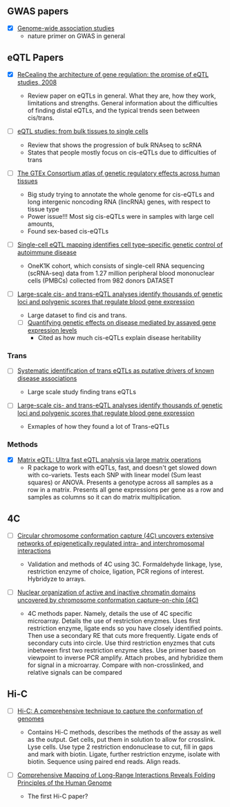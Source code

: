 ## GWAS papers

- [x] [Genome-wide association studies](https://www.nature.com/articles/s43586-021-00056-9#Sec1)
  - nature primer on GWAS in general

## eQTL Papers

- [x] [ReCealing the architecture of gene regulation: the promise of eQTL studies, 2008](https://www.sciencedirect.com/science/article/abs/pii/S0168952508001777?via%3Dihub)
  - Review paper on eQTLs in general. What they are, how they work, limitations and strengths. General information about the difficulties of finding distal eQTLs, and the typical trends seen between cis/trans. 

- [ ] [eQTL studies: from bulk tissues to single cells](https://www.sciencedirect.com/science/article/pii/S1673852723001133)
  - Review that shows the progression of bulk RNAseq to scRNA
  - States that people mostly focus on cis-eQTLs due to difficulties of trans

- [ ] [The GTEx Consortium atlas of genetic regulatory effects across human tissues](https://www.science.org/doi/full/10.1126/science.aaz1776)
  - Big study trying to annotate the whole genome for cis-eQTLs and long intergenic noncoding RNA (lincRNA) genes, with respect to tissue type
  - Power issue!!! Most sig cis-eQTLs were in samples with large cell amounts, 
  - Found sex-based cis-eQTLs

- [ ] [Single-cell eQTL mapping identifies cell type–specific genetic control of autoimmune disease](https://www.science.org/doi/full/10.1126/science.abf3041)
  -  OneK1K cohort, which consists of single-cell RNA sequencing (scRNA-seq) data from 1.27 million peripheral blood mononuclear cells (PMBCs) collected from 982 donors DATASET

- [ ] [Large-scale cis- and trans-eQTL analyses identify thousands of genetic loci and polygenic scores that regulate blood gene expression](https://www.nature.com/articles/s41588-021-00913-z)
  - Large dataset to find cis and trans. 
  - [ ] [Quantifying genetic effects on disease mediated by assayed gene expression levels](https://pubmed.ncbi.nlm.nih.gov/32424349/)
    - Cited as how much cis-eQTLs explain disease heritability

### Trans

- [ ] [Systematic identification of trans eQTLs as putative drivers of known disease associations](https://www.nature.com/articles/ng.2756)
  - Large scale study finding trans eQTLs

- [ ] [Large-scale cis- and trans-eQTL analyses identify thousands of genetic loci and polygenic scores that regulate blood gene expression](https://www.nature.com/articles/s41588-021-00913-z)
  - Exmaples of how they found a lot of Trans-eQTLs

### Methods

- [x] [Matrix eQTL: Ultra fast eQTL analysis via large matrix operations](https://www.bios.unc.edu/research/genomic_software/Matrix_eQTL/)
  - R package to work with eQTLs, fast, and doesn't get slowed down with co-variets. Tests each SNP with linear model (Sum least squares) or ANOVA. Presents a genotype across all samples as a row in a matrix. Presents all gene expressions per gene as a row and samples as columns so it can do matrix multiplication.

## 4C

- [ ] [Circular chromosome conformation capture (4C) uncovers extensive networks of epigenetically regulated intra- and interchromosomal interactions](https://www.nature.com/articles/ng1891)
  - Validation and methods of 4C using 3C. Formaldehyde linkage, lyse, restriction enzyme of choice, ligation, PCR regions of interest. Hybridyze to arrays.

- [ ] [Nuclear organization of active and inactive chromatin domains uncovered by chromosome conformation capture–on-chip (4C)](https://www.nature.com/articles/ng1896)
  - 4C methods paper. Namely, details the use of 4C specific microarray. Details the use of restriction enyzmes. Uses first restriction enzyme, ligate ends so you have closely identified points. Then use a secondary RE that cuts more frequently. Ligate ends of secondary cuts into circle. Use third restriction enyzmes that cuts inbetween first two restriction enzyme sites. Use primer based on viewpoint to inverse PCR amplify. Attach probes, and hybridize them for signal in a microarray. Compare with non-crosslinked, and relative signals can be compared

## Hi-C

- [ ] [Hi-C: A comprehensive technique to capture the conformation of genomes](https://www.sciencedirect.com/science/article/abs/pii/S1046202312001168?via%3Dihub)
  - Contains Hi-C methods, describes the methods of the assay as well as the output. Get cells, put them in solution to allow for crosslink. Lyse cells. Use type 2 restriction endonuclease to cut, fill in gaps and mark with biotin. Ligate, further restriction enzyme, isolate with biotin. Sequence using paired end reads. Align reads.

- [ ] [Comprehensive Mapping of Long-Range Interactions Reveals Folding Principles of the Human Genome](https://www.science.org/doi/10.1126/science.1181369)
  - The first Hi-C paper? 